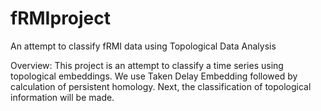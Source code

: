 # fRMIproject
An attempt to classify fRMI data using Topological Data Analysis

Overview: This project is an attempt to classify a time series using topological embeddings. We use Taken Delay Embedding followed by calculation of persistent homology. Next, the classification of topological information will be made.
